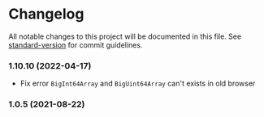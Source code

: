 # Changelog

All notable changes to this project will be documented in this file. See [standard-version](https://github.com/conventional-changelog/standard-version) for commit guidelines.

### 1.10.10 (2022-04-17)
- Fix error `BigInt64Array` and `BigUint64Array` can't exists in old browser

### 1.0.5 (2021-08-22)
